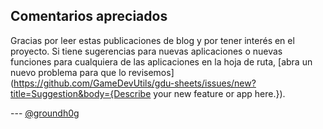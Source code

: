 
## Comentarios apreciados

Gracias por leer estas publicaciones de blog y por tener interés en el proyecto. Si tiene sugerencias para nuevas aplicaciones o nuevas funciones para cualquiera de las aplicaciones en la hoja de ruta, [abra un nuevo problema para que lo revisemos](https://github.com/GameDevUtils/gdu-sheets/issues/new?title=Suggestion&body={Describe your new feature or app here.}).

--- [@groundh0g](https://twitter.com/groundh0g)

